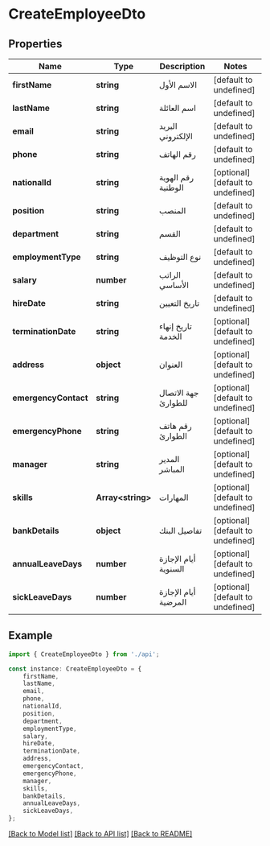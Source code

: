 # CreateEmployeeDto


## Properties

Name | Type | Description | Notes
------------ | ------------- | ------------- | -------------
**firstName** | **string** | الاسم الأول | [default to undefined]
**lastName** | **string** | اسم العائلة | [default to undefined]
**email** | **string** | البريد الإلكتروني | [default to undefined]
**phone** | **string** | رقم الهاتف | [default to undefined]
**nationalId** | **string** | رقم الهوية الوطنية | [optional] [default to undefined]
**position** | **string** | المنصب | [default to undefined]
**department** | **string** | القسم | [default to undefined]
**employmentType** | **string** | نوع التوظيف | [default to undefined]
**salary** | **number** | الراتب الأساسي | [default to undefined]
**hireDate** | **string** | تاريخ التعيين | [default to undefined]
**terminationDate** | **string** | تاريخ إنهاء الخدمة | [optional] [default to undefined]
**address** | **object** | العنوان | [optional] [default to undefined]
**emergencyContact** | **string** | جهة الاتصال للطوارئ | [optional] [default to undefined]
**emergencyPhone** | **string** | رقم هاتف الطوارئ | [optional] [default to undefined]
**manager** | **string** | المدير المباشر | [optional] [default to undefined]
**skills** | **Array&lt;string&gt;** | المهارات | [optional] [default to undefined]
**bankDetails** | **object** | تفاصيل البنك | [optional] [default to undefined]
**annualLeaveDays** | **number** | أيام الإجازة السنوية | [optional] [default to undefined]
**sickLeaveDays** | **number** | أيام الإجازة المرضية | [optional] [default to undefined]

## Example

```typescript
import { CreateEmployeeDto } from './api';

const instance: CreateEmployeeDto = {
    firstName,
    lastName,
    email,
    phone,
    nationalId,
    position,
    department,
    employmentType,
    salary,
    hireDate,
    terminationDate,
    address,
    emergencyContact,
    emergencyPhone,
    manager,
    skills,
    bankDetails,
    annualLeaveDays,
    sickLeaveDays,
};
```

[[Back to Model list]](../README.md#documentation-for-models) [[Back to API list]](../README.md#documentation-for-api-endpoints) [[Back to README]](../README.md)
